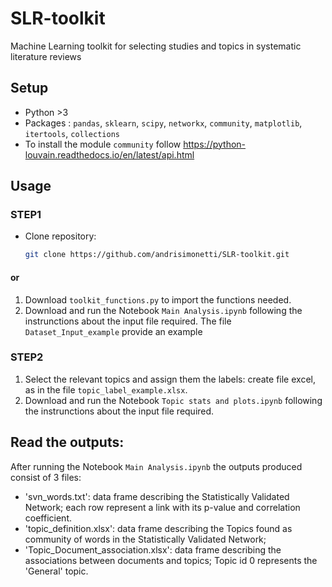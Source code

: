 # SLR-toolkit
Machine Learning toolkit for selecting studies and topics in systematic literature reviews


## Setup
- Python >3
- Packages : `pandas`, `sklearn`, `scipy`, `networkx`, `community`, `matplotlib`, `itertools`, `collections`
- To install the module `community` follow https://python-louvain.readthedocs.io/en/latest/api.html


## Usage

### STEP1
- Clone repository:
   ```bash
   git clone https://github.com/andrisimonetti/SLR-toolkit.git

#### or
1. Download `toolkit_functions.py` to import the functions needed.
2. Download and run the Notebook `Main Analysis.ipynb` following the instrunctions about the input file required. The file `Dataset_Input_example` provide an example
   
### STEP2
1. Select the relevant topics and assign them the labels: create file excel, as in the file `topic_label_example.xlsx`.
2. Download and run the Notebook `Topic stats and plots.ipynb` following the instrunctions about the input file required.


## Read the outputs:
After running the Notebook `Main Analysis.ipynb` the outputs produced consist of 3 files: 
   - 'svn_words.txt': data frame describing the Statistically Validated Network; each row represent a link with its p-value and correlation coefficient.
   - 'topic_definition.xlsx': data frame describing the Topics found as community of words in the Statistically Validated Network;
   - 'Topic_Document_association.xlsx': data frame describing the associations between documents and topics; Topic id 0 represents the 'General'
 topic.
